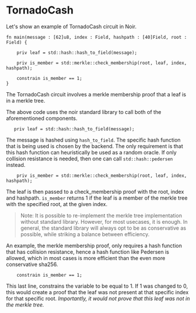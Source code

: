 # TornadoCash

Let's show an example of TornadoCash circuit in Noir.

```rust,noplaypen
fn main(message : [62]u8, index : Field, hashpath : [40]Field, root : Field) {

    priv leaf = std::hash::hash_to_field(message);

    priv is_member = std::merkle::check_membership(root, leaf, index, hashpath);

    constrain is_member == 1;
}
```

The TornadoCash circuit involves a merkle membership proof that a leaf is in a merkle tree.

The above code uses the noir standard library to call both of the aforementioned components.

```rust,noplaypen
   priv leaf = std::hash::hash_to_field(message);
```

The message is hashed using `hash_to_field`. The specific hash function that is being used is chosen by the backend. The only requirement is that this hash function can heuristically be used as a random oracle. If only collision resistance is needed, then one can call `std::hash::pedersen` instead.

```rust,noplaypen
    priv is_member = std::merkle::check_membership(root, leaf, index, hashpath);
```

The leaf is then passed to a check_membership proof with the root, index and hashpath. `is_member` returns 1 if the leaf is a member of the merkle tree with the specified root, at the given index.

>Note: It is possible to re-implement the merkle tree implementation without standard library. However, for most usecases, it is enough. In general, the standard library will always opt to be as conservative as possible, while striking a balance between efficiency.

An example, the merkle membership proof, only requires a hash function that has collision resistance, hence a hash function like Pedersen is allowed, which in most cases is more efficient than the even more conservative sha256. 

```rust,noplaypen
    constrain is_member == 1;
```

This last line, constrains the variable to be equal to 1. If 1 was changed to 0, this would create a proof that the leaf was not present at that specific index for that specific root. _Importantly, it would not prove that this leaf was not in the merkle tree._ 

